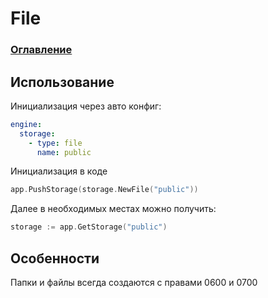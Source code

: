 # File

### [Оглавление](./index.md)

## Использование

Инициализация через авто конфиг:

```yaml
engine:
  storage:
    - type: file
      name: public
```

Инициализация в коде

```go
app.PushStorage(storage.NewFile("public"))
```

Далее в необходимых местах можно получить:

```go
storage := app.GetStorage("public")
```

## Особенности

Папки и файлы всегда создаются с правами 0600 и 0700
